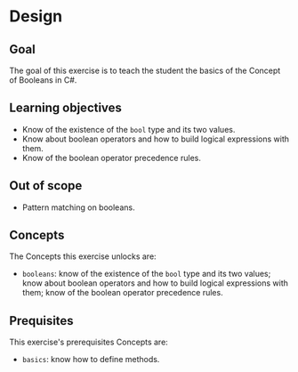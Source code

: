 # Design

## Goal

The goal of this exercise is to teach the student the basics of the Concept of Booleans in C#.

## Learning objectives

- Know of the existence of the `bool` type and its two values.
- Know about boolean operators and how to build logical expressions with them.
- Know of the boolean operator precedence rules.

## Out of scope

- Pattern matching on booleans.

## Concepts

The Concepts this exercise unlocks are:

- `booleans`: know of the existence of the `bool` type and its two values; know about boolean operators and how to build logical expressions with them; know of the boolean operator precedence rules.

## Prequisites

This exercise's prerequisites Concepts are:

- `basics`: know how to define methods.
